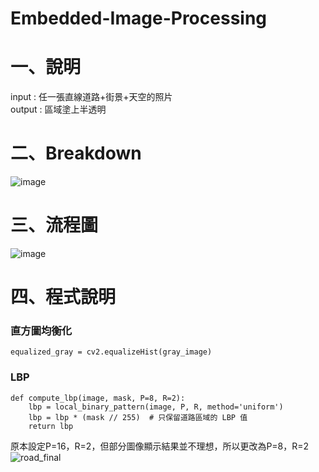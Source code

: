 # Embedded-Image-Processing
# 一、說明
input : 任一張直線道路+街景+天空的照片  
output : 區域塗上半透明
# 二、Breakdown
![image](https://github.com/user-attachments/assets/eddebc54-9633-41e5-abc7-1f797425bb6c)
# 三、流程圖
![image](https://github.com/user-attachments/assets/0d24253e-caf2-48a9-9230-1ce0b4458e6f)
# 四、程式說明
### 直方圖均衡化
```
equalized_gray = cv2.equalizeHist(gray_image)
```
### LBP
```
def compute_lbp(image, mask, P=8, R=2):
    lbp = local_binary_pattern(image, P, R, method='uniform')
    lbp = lbp * (mask // 255)  # 只保留道路區域的 LBP 值
    return lbp
```
原本設定P=16，R=2，但部分圖像顯示結果並不理想，所以更改為P=8，R=2  
![road_final](https://github.com/user-attachments/assets/7511b834-4143-40e5-b7bb-56bd17b88b1c)


